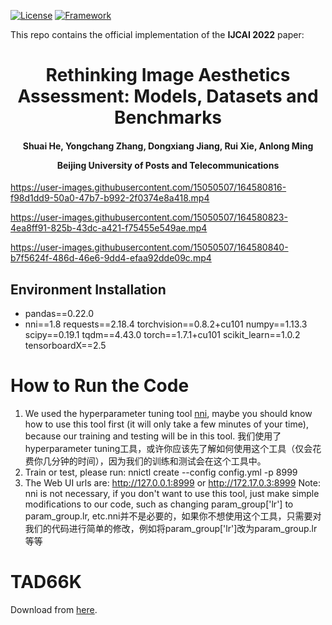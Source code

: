 [![License](https://img.shields.io/badge/License-Apache%202.0-blue.svg)](https://opensource.org/licenses/Apache-2.0)
[![Framework](https://img.shields.io/badge/PyTorch-%23EE4C2C.svg?&logo=PyTorch&logoColor=white)](https://pytorch.org/)

This repo contains the official implementation of the **IJCAI 2022** paper: 

<div align="center">
<h1>
<b>
Rethinking Image Aesthetics Assessment: Models, Datasets and Benchmarks
</b>
</h1>
<h4>
<b>
Shuai He, Yongchang Zhang, Dongxiang Jiang, Rui Xie, Anlong Ming
    
Beijing University of Posts and Telecommunications
</b>
</h4>
</div>

https://user-images.githubusercontent.com/15050507/164580816-f98d1dd9-50a0-47b7-b992-2f0374e8a418.mp4

https://user-images.githubusercontent.com/15050507/164580823-4ea8ff91-825b-43dc-a421-f75455e549ae.mp4

https://user-images.githubusercontent.com/15050507/164580840-b7f5624f-486d-46e6-9dd4-efaa92dde09c.mp4

## Environment Installation
* pandas==0.22.0
* nni==1.8
requests==2.18.4
torchvision==0.8.2+cu101
numpy==1.13.3
scipy==0.19.1
tqdm==4.43.0
torch==1.7.1+cu101
scikit_learn==1.0.2
tensorboardX==2.5

# How to Run the Code
1. We used the hyperparameter tuning tool [nni](https://github.com/microsoft/nni), maybe you should know how to use this tool first (it will only take a few minutes of your time), because our training and testing will be in this tool. 我们使用了 hyperparameter tuning工具，或许你应该先了解如何使用这个工具（仅会花费你几分钟的时间），因为我们的训练和测试会在这个工具中。
2. Train or test, please run: nnictl create --config config.yml -p 8999
3. The Web UI urls are: http://127.0.0.1:8999 or http://172.17.0.3:8999
Note: nni is not necessary, if you don't want to use this tool, just make simple modifications to our code, such as changing param_group['lr'] to param_group.lr, etc.nni并不是必要的，如果你不想使用这个工具，只需要对我们的代码进行简单的修改，例如将param_group['lr']改为param_group.lr等等

# TAD66K
Download from [here](https://drive.google.com/drive/folders/1lpSqNXtm-ianfI6TIvrJZGp96iCXsBR-).
